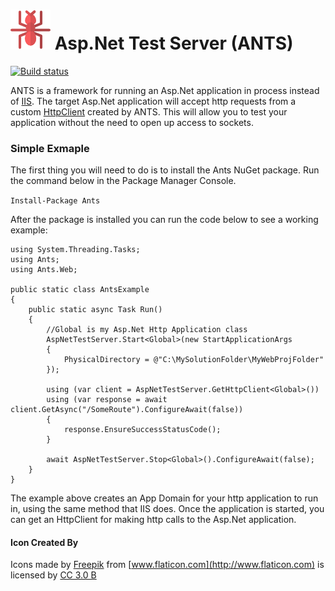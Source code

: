 # [![Ants](https://github.com/CyAScott/Ants/blob/master/assets/ants-64.png?raw=true "Ants")](https://www.nuget.org/packages/Ants/) Asp.Net Test Server (ANTS)

[![Build status](https://ci.appveyor.com/api/projects/status/sidmvovywlxnkrj2?svg=true)](https://ci.appveyor.com/project/CyAScott/ants)

ANTS is a framework for running an Asp.Net application in process instead of [IIS](https://www.iis.net/). The target Asp.Net application will accept http requests from a custom [HttpClient](https://msdn.microsoft.com/en-us/library/system.net.http.httpclient(v=vs.118).aspx) created by ANTS. This will allow you to test your application without the need to open up access to sockets.

### Simple Exmaple

The first thing you will need to do is to install the Ants NuGet package. Run the command below in the Package Manager Console.

`Install-Package Ants`

After the package is installed you can run the code below to see a working example:

```
using System.Threading.Tasks;
using Ants;
using Ants.Web;

public static class AntsExample
{
    public static async Task Run()
    {
        //Global is my Asp.Net Http Application class
        AspNetTestServer.Start<Global>(new StartApplicationArgs
        {
            PhysicalDirectory = @"C:\MySolutionFolder\MyWebProjFolder"
        });

        using (var client = AspNetTestServer.GetHttpClient<Global>())
        using (var response = await client.GetAsync("/SomeRoute").ConfigureAwait(false))
        {
            response.EnsureSuccessStatusCode();
        }
        
        await AspNetTestServer.Stop<Global>().ConfigureAwait(false);
    }
}
```

The example above creates an App Domain for your http application to run in, using the same method that IIS does. Once the application is started, you can get an HttpClient for making http calls to the Asp.Net application.


#### Icon Created By

Icons made by [Freepik](http://www.freepik.com) from [www.flaticon.com](http://www.flaticon.com) is licensed by [CC 3.0 B](http://creativecommons.org/licenses/by/3.0/)
